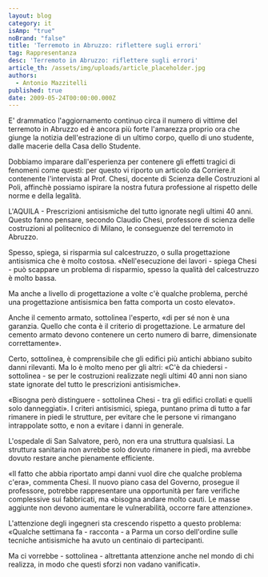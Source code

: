 ```yaml
---
layout: blog
category: it
isAmp: "true"
noBrand: "false"
title: 'Terremoto in Abruzzo: riflettere sugli errori'
tag: Rappresentanza
desc: 'Terremoto in Abruzzo: riflettere sugli errori'
article_th: /assets/img/uploads/article_placeholder.jpg
authors:
  - Antonio Mazzitelli
published: true
date: 2009-05-24T00:00:00.000Z
---
```


E' drammatico l'aggiornamento continuo circa il numero di vittime del terremoto in Abruzzo ed è ancora più forte l'amarezza proprio ora che giunge la notizia dell'estrazione di un ultimo corpo, quello di uno studente, dalle macerie della Casa dello Studente.

Dobbiamo imparare dall'esperienza per contenere gli effetti tragici di fenomeni come questi: per questo vi riporto un articolo da Corriere.it contenente l'intervista al Prof. Chesi, docente di Scienza delle Costruzioni al Poli, affinchè possiamo ispirare la nostra futura professione al rispetto delle norme e della legalità.

L'AQUILA - Prescrizioni antisismiche del tutto ignorate negli ultimi 40 anni. Questo fanno pensare, secondo Claudio Chesi, professore di scienza delle costruzioni al politecnico di Milano, le conseguenze del terremoto in Abruzzo.

Spesso, spiega, si risparmia sul calcestruzzo, o sulla progettazione antisismica che è molto costosa. «Nell'esecuzione dei lavori - spiega Chesi - può scappare un problema di risparmio, spesso la qualità del calcestruzzo è molto bassa.

Ma anche a livello di progettazione a volte c'è qualche problema, perché una progettazione antisismica ben fatta comporta un costo elevato».

Anche il cemento armato, sottolinea l'esperto, «di per sé non è una garanzia. Quello che conta è il criterio di progettazione. Le armature del cemento armato devono contenere un certo numero di barre, dimensionate correttamente».

Certo, sottolinea, è comprensibile che gli edifici più antichi abbiano subito danni rilevanti. Ma lo è molto meno per gli altri: «C'è da chiedersi - sottolinea - se per le costruzioni realizzate negli ultimi 40 anni non siano state ignorate del tutto le prescrizioni antisismiche».

«Bisogna però distinguere - sottolinea Chesi - tra gli edifici crollati e quelli solo danneggiati». I criteri antisismici, spiega, puntano prima di tutto a far rimanere in piedi le strutture, per evitare che le persone vi rimangano intrappolate sotto, e non a evitare i danni in generale.

L'ospedale di San Salvatore, però, non era una struttura qualsiasi. La struttura sanitaria non avrebbe solo dovuto rimanere in piedi, ma avrebbe dovuto restare anche pienamente efficiente.

«Il fatto che abbia riportato ampi danni vuol dire che qualche problema c'era», commenta Chesi. Il nuovo piano casa del Governo, prosegue il professore, potrebbe rappresentare una opportunità per fare verifiche complessive sui fabbricati, ma «bisogna andare molto cauti. Le masse aggiunte non devono aumentare le vulnerabilità, occorre fare attenzione».

L'attenzione degli ingegneri sta crescendo rispetto a questo problema: «Qualche settimana fa - racconta - a Parma un corso dell'ordine sulle tecniche antisismiche ha avuto un centinaio di partecipanti.

Ma ci vorrebbe - sottolinea - altrettanta attenzione anche nel mondo di chi realizza, in modo che questi sforzi non vadano vanificati».
